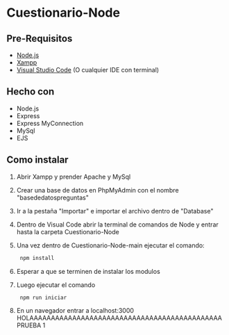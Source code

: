 # Cuestionario-Node

## Pre-Requisitos
* [Node.js](https://nodejs.org/en/)
* [Xampp](https://www.apachefriends.org/es/download.html)
* [Visual Studio Code](https://code.visualstudio.com/) (O cualquier IDE con terminal)

## Hecho con
* Node.js
* Express
* Express MyConnection
* MySql
* EJS

## Como instalar
1. Abrir Xampp y prender Apache y MySql
2. Crear una base de datos en PhpMyAdmin con el nombre "basededatospreguntas"
3. Ir a la pestaña "Importar" e importar el archivo dentro de "Database"
4. Dentro de Visual Code abrir la terminal de comandos de Node y entrar hasta la carpeta Cuestionario-Node
5. Una vez dentro de Cuestionario-Node-main ejecutar el comando: 

   ```sh
    npm install
   ```
6. Esperar a que se terminen de instalar los modulos
7. Luego ejecutar el comando

   ```sh
    npm run iniciar
   ```
8. En un navegador entrar a localhost:3000
HOLAAAAAAAAAAAAAAAAAAAAAAAAAAAAAAAAAAAAAAAAAAAAA PRUEBA 1
